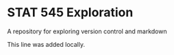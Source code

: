 # STAT 545 Exploration

A repository for exploring version control and markdown

This line was added locally.
